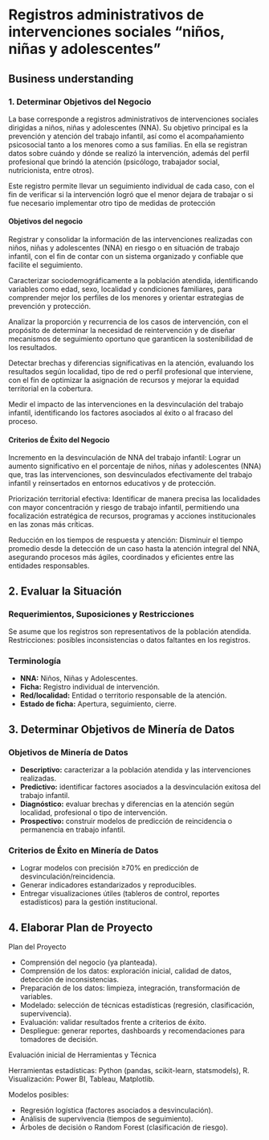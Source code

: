 # Registros administrativos de intervenciones sociales “niños, niñas y adolescentes”

## Business understanding

### 1.	Determinar Objetivos del Negocio

La base corresponde a registros administrativos de intervenciones sociales dirigidas a niños, niñas y adolescentes (NNA). Su objetivo principal es la prevención y atención del trabajo infantil, así como el acompañamiento psicosocial tanto a los menores como a sus familias. En ella se registran datos sobre cuándo y dónde se realizó la intervención, además del perfil profesional que brindó la atención (psicólogo, trabajador social, nutricionista, entre otros).

Este registro permite llevar un seguimiento individual de cada caso, con el fin de verificar si la intervención logró que el menor dejara de trabajar o si fue necesario implementar otro tipo de medidas de protección


#### Objetivos del negocio

Registrar y consolidar la información de las intervenciones realizadas con niños, niñas y adolescentes (NNA) en riesgo o en situación de trabajo infantil, con el fin de contar con un sistema organizado y confiable que facilite el seguimiento.

Caracterizar sociodemográficamente a la población atendida, identificando variables como edad, sexo, localidad y condiciones familiares, para comprender mejor los perfiles de los menores y orientar estrategias de prevención y protección.

Analizar la proporción y recurrencia de los casos de intervención, con el propósito de determinar la necesidad de reintervención y de diseñar mecanismos de seguimiento oportuno que garanticen la sostenibilidad de los resultados.

Detectar brechas y diferencias significativas en la atención, evaluando los resultados según localidad, tipo de red o perfil profesional que interviene, con el fin de optimizar la asignación de recursos y mejorar la equidad territorial en la cobertura.

Medir el impacto de las intervenciones en la desvinculación del trabajo infantil, identificando los factores asociados al éxito o al fracaso del proceso.


#### Criterios de Éxito del Negocio

Incremento en la desvinculación de NNA del trabajo infantil: Lograr un aumento significativo en el porcentaje de niños, niñas y adolescentes (NNA) que, tras las intervenciones, son desvinculados efectivamente del trabajo infantil y reinsertados en entornos educativos y de protección.

Priorización territorial efectiva: Identificar de manera precisa las localidades con mayor concentración y riesgo de trabajo infantil, permitiendo una focalización estratégica de recursos, programas y acciones institucionales en las zonas más críticas.

Reducción en los tiempos de respuesta y atención: Disminuir el tiempo promedio desde la detección de un caso hasta la atención integral del NNA, asegurando procesos más ágiles, coordinados y eficientes entre las entidades responsables.

## 2. Evaluar la Situación

### Requerimientos, Suposiciones y Restricciones
Se asume que los registros son representativos de la población atendida. 
Restricciones: posibles inconsistencias o datos faltantes en los registros.  

### Terminología
- **NNA:** Niños, Niñas y Adolescentes.  
- **Ficha:** Registro individual de intervención.  
- **Red/localidad:** Entidad o territorio responsable de la atención.  
- **Estado de ficha:** Apertura, seguimiento, cierre.  

## 3. Determinar Objetivos de Minería de Datos

### Objetivos de Minería de Datos
- **Descriptivo:** caracterizar a la población atendida y las intervenciones realizadas.  
- **Predictivo:** identificar factores asociados a la desvinculación exitosa del trabajo infantil.  
- **Diagnóstico:** evaluar brechas y diferencias en la atención según localidad, profesional o tipo de intervención.  
- **Prospectivo:** construir modelos de predicción de reincidencia o permanencia en trabajo infantil.  

### Criterios de Éxito en Minería de Datos
- Lograr modelos con precisión ≥70% en predicción de desvinculación/reincidencia.  
- Generar indicadores estandarizados y reproducibles.  
- Entregar visualizaciones útiles (tableros de control, reportes estadísticos) para la gestión institucional.



## 4. Elaborar Plan de Proyecto
Plan del Proyecto

- Comprensión del negocio (ya planteada).
- Comprensión de los datos: exploración inicial, calidad de datos, detección de inconsistencias.
- Preparación de los datos: limpieza, integración, transformación de variables.
- Modelado: selección de técnicas estadísticas (regresión, clasificación, supervivencia).
- Evaluación: validar resultados frente a criterios de éxito.
- Despliegue: generar reportes, dashboards y recomendaciones para tomadores de decisión.

Evaluación inicial de Herramientas y Técnica

Herramientas estadísticas: Python (pandas, scikit-learn, statsmodels), R.
Visualización: Power BI, Tableau, Matplotlib.

Modelos posibles:
 - Regresión logística (factores asociados a desvinculación).
 - Análisis de supervivencia (tiempos de seguimiento).
 - Árboles de decisión o Random Forest (clasificación de riesgo).

